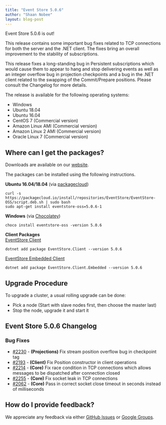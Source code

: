 ```yaml
---
title: "Event Store 5.0.6"
author: "Shaan Nobee"
layout: blog-post
---
```


Event Store 5.0.6 is out!  

This release contains some important bug fixes related to TCP connections for both the server and the .NET client. The fixes bring an overall improvement to the stability of subscriptions.

This release fixes a long-standing bug in Persistent subscriptions which would cause them to appear to hang and stop delivering events as well as an integer overflow bug in projection checkpoints and a bug in the .NET client related to the swapping of the Commit/Prepare positions. Please consult the Changelog for more details.

The release is available for the following operating systems:

- Windows
- Ubuntu 18.04
- Ubuntu 16.04
- CentOS 7 (Commercial version)
- Amazon Linux AMI (Commercial version)
- Amazon Linux 2 AMI (Commercial version)
- Oracle Linux 7 (Commercial version)

## Where can I get the packages?

Downloads are available on our [website](https://eventstore.org/downloads/).

The packages can be installed using the following instructions.

**Ubuntu 16.04/18.04** (via [packagecloud](https://packagecloud.io/EventStore/EventStore-OSS))

```
curl -s https://packagecloud.io/install/repositories/EventStore/EventStore-OSS/script.deb.sh | sudo bash
sudo apt-get install eventstore-oss=5.0.6-1
```

**Windows** (via [Chocolatey](https://chocolatey.org/packages/eventstore-oss/))

```
choco install eventstore-oss -version 5.0.6
```

**Client Packages**  
[EventStore Client](https://www.nuget.org/packages/EventStore.Client/)  
```
dotnet add package EventStore.Client --version 5.0.6
```

[EventStore Embedded Client](https://www.nuget.org/packages/EventStore.Client.Embedded/)  
```
dotnet add package EventStore.Client.Embedded --version 5.0.6
```

## Upgrade Procedure
To upgrade a cluster, a usual rolling upgrade can be done:
- Pick a node (Start with slave nodes first, then choose the master last)
- Stop the node, upgrade it and start it

## Event Store 5.0.6 Changelog

### Bug Fixes
* [#2230](https://github.com/EventStore/EventStore/pull/2230) - **(Projections)** Fix stream position overflow bug in checkpoint tag
* [#2193](https://github.com/EventStore/EventStore/pull/2193) - **(Client)** Fix Position constructor in client operations
* [#2214](https://github.com/EventStore/EventStore/pull/2214) - **(Core)** Fix race condition in TCP connections which allows messages to be dispatched after connection closed
* [#2255](https://github.com/EventStore/EventStore/pull/2255) - **(Core)** Fix socket leak in TCP connections
* [#2062](https://github.com/EventStore/EventStore/pull/2062) - **(Core)** Pass in correct socket close timeout in seconds instead of milliseconds

## How do I provide feedback?

We appreciate any feedback via either [GitHub Issues](https://github.com/EventStore/EventStore) or [Google Groups](https://groups.google.com/forum/#!forum/event-store).
